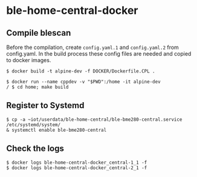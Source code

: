 # ble-home-central-docker

## Compile blescan

Before the compilation, create `config.yaml.1` and `config.yaml.2` from config.yaml.
In the build process these config files are needed and copied to docker images.
```
$ docker build -t alpine-dev -f DOCKER/Dockerfile.CPL .

$ docker run --name cppdev -v "$PWD":/home -it alpine-dev
/ $ cd home; make build
```

## Register to Systemd

```
$ cp -a ~iot/userdata/ble-home-central/ble-bme280-central.service /etc/systemd/system/
& systemctl enable ble-bme280-central
```

## Check the logs
```
$ docker logs ble-home-central-docker_central-1_1 -f
$ docker logs ble-home-central-docker_central-2_1 -f
```
